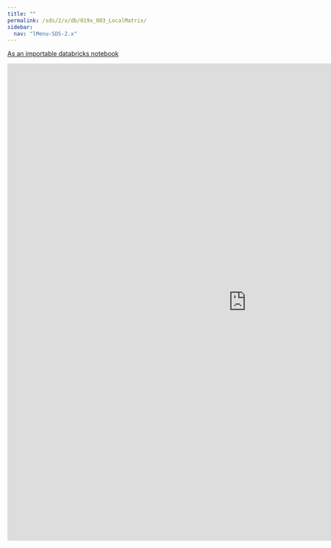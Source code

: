 ```yaml
---
title: ""
permalink: /sds/2/x/db/019x_003_LocalMatrix/
sidebar:
  nav: "lMenu-SDS-2.x"
---
```


[As an importable databricks notebook](https://lamastex.github.io/scalable-data-science/sds/2/x/db/019x_003_LocalMatrix.html)

<iframe src="https://lamastex.github.io/scalable-data-science/sds/2/x/db/019x_003_LocalMatrix" width="1080" height="1080" frameborder="0"></iframe>
